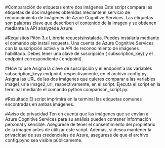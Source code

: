 #Comparación de etiquetas entre dos imágenes
Este script compara las etiquetas de dos imágenes obtenidas mediante el servicio de reconocimiento de imágenes de Azure Cognitive Services. Las etiquetas son palabras clave que describen el contenido de la imagen y se obtienen mediante la API analyzede Azure.

#Requisitos
Pitón 3.x
Librería requestsinstalada. Puedes instalarla mediante el comando pip install requests.
Una cuenta de Azure Cognitive Services con la suscripción activa y la API de reconocimiento de imágenes habilitada. Debes tener una clave de suscripción ( subscription_key) y el endpoint correspondiente ( endpoint).

#How to use
Asigna la clave de suscripción y el endpoint a las variables subscription_keyy endpoint, respectivamente, en el archivo config.py.
Asigna las URL de las dos imágenes que quieres comparar a las variables image1_urle image2_url, respectivamente, en el script.
Ejecuta el script en la terminal mediante el comando python comparison_script.py.

#Resultado
El script imprimirá en la terminal las etiquetas comunes encontradas en ambas imágenes.

#Aviso de privacidad
Ten en cuenta que las imágenes que se envían a Azure Cognitive Services para su análisis pueden contener información personal y sensible. Asegúrese de tener el consentimiento del propietario de la imagen antes de utilizar este script. Además, si desea mantener la privacidad de sus credenciales de Azure, asegúrese de que el archivo config.pyno sea visible públicamente.





